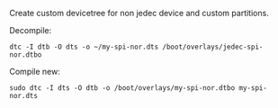 Create custom devicetree for non jedec device and custom partitions.

Decompile:

    dtc -I dtb -O dts -o ~/my-spi-nor.dts /boot/overlays/jedec-spi-nor.dtbo

Compile new:

    sudo dtc -I dts -O dtb -o /boot/overlays/my-spi-nor.dtbo my-spi-nor.dts


